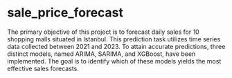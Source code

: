 # sale_price_forecast
The primary objective of this project is to forecast daily sales for 10 shopping malls situated in Istanbul. This prediction task utilizes time series data collected between 2021 and 2023. To attain accurate predictions, three distinct models, named ARIMA, SARIMA, and XGBoost, have been implemented. The goal is to identify which of these models yields the most effective sales forecasts.
